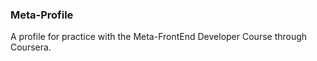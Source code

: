 ### Meta-Profile

A profile for practice with the Meta-FrontEnd Developer Course through Coursera.  

